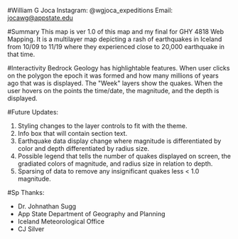 #William G Joca
Instagram: @wgjoca_expeditions
Email: jocawg@appstate.edu

#Summary
This map is ver 1.0 of this map and my final for GHY 4818 Web Mapping. It is a multilayer map depicting a rash of earthquakes in Iceland from 10/09 to 11/19 where they experienced close to 20,000 earthquake in that time.

#Interactivity
Bedrock Geology has highlightable features. When user clicks on the polygon the epoch it was formed and how many millions of years ago that was is displayed.
The "Week" layers show the quakes. When the user hovers on the points the time/date, the magnitude, and the depth is displayed.

#Future Updates:
1. Styling changes to the layer controls to fit with the theme.
2. Info box that will contain section text.
3. Earthquake data display change where magnitude is differentiated by color and depth differentiated by radius size.
4. Possible legend that tells the number of quakes displayed on screen, the gradiated colors of magnitude, and radius size in relation to depth.
5. Sparsing of data to remove any insignificant quakes less < 1.0 magnitude.

#Sp Thanks:
- Dr. Johnathan Sugg
- App State Department of Geography and Planning
- Iceland Meteorological Office
- CJ Silver
